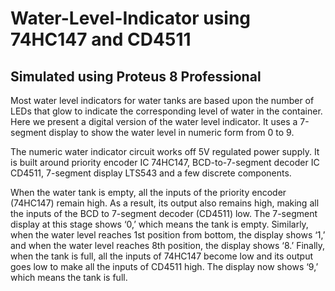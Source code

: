 # Water-Level-Indicator using 74HC147 and CD4511

## Simulated using Proteus 8 Professional

Most water level indicators for water tanks are based upon the number of LEDs that glow to indicate the corresponding level of water in the container. Here we present a digital version of the water level indicator. It uses a 7-segment display to show the water level in numeric form from 0 to 9.

The numeric water indicator circuit works off 5V regulated power supply. It is built around priority encoder IC 74HC147, BCD-to-7-segment decoder IC CD4511, 7-segment display LTS543 and a few discrete components.

When the water tank is empty, all the inputs of the priority encoder (74HC147) remain high. As a result, its output also remains high, making all the inputs of the BCD to 7-segment decoder (CD4511) low. The 7-segment display at this stage shows ‘0,’ which means the tank is empty. Similarly, when the water level reaches 1st position from bottom, the display shows ‘1,’ and when the water level reaches 8th position, the display shows ‘8.’ Finally, when the tank is full, all the inputs of 74HC147 become low and its output goes low to make all the inputs of CD4511 high. The display now shows ‘9,’ which means the tank is full.

